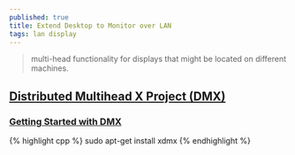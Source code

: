 ```yaml
---
published: true
title: Extend Desktop to Monitor over LAN
tags: lan display
---
```

>  multi-head functionality for displays that might be located on different machines.

## [Distributed Multihead X Project (DMX)](http://dmx.sourceforge.net/)

### [Getting Started with DMX](http://dmx.sourceforge.net/dmx-start.html)

{% highlight cpp %}
sudo apt-get install xdmx
{% endhighlight %}
